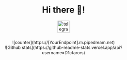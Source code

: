 
###

<h1 align="center">Hi there 👋!</h1>

<div align="center">
  <a href="https://t.me/M1hailuch" target="_blank">
    <img src="https://img.shields.io/static/v1?message=Telegram&logo=telegram&label=&color=2CA5E0&logoColor=white&labelColor=2CA5E0" height="40" alt="telegram logo" />
  </a>
</div>

###

<div align="center">
![counter](https://[YourEndpoint].m.pipedream.net)
</div>

<div align="center">
![Github stats](https://github-readme-stats.vercel.app/api?username=D1ctarors)
</div>
